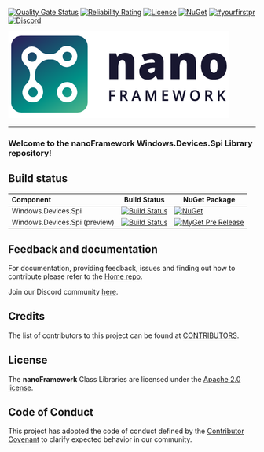 [![Quality Gate Status](https://sonarcloud.io/api/project_badges/measure?project=nanoframework_lib-Windows.Devices.Spi&metric=alert_status)](https://sonarcloud.io/dashboard?id=nanoframework_lib-Windows.Devices.Spi) [![Reliability Rating](https://sonarcloud.io/api/project_badges/measure?project=nanoframework_lib-Windows.Devices.Spi&metric=reliability_rating)](https://sonarcloud.io/dashboard?id=nanoframework_lib-Windows.Devices.Spi) [![License](https://img.shields.io/badge/License-Apache%202.0-blue.svg)](https://github.com/nanoframework/Home/blob/master/LICENSE) [![NuGet](https://img.shields.io/nuget/dt/nanoFramework.Windows.Devices.Spi.svg)]() [![#yourfirstpr](https://img.shields.io/badge/first--timers--only-friendly-blue.svg)](https://github.com/nanoframework/Home/blob/master/CONTRIBUTING.md) [![Discord](https://img.shields.io/discord/478725473862549535.svg)](https://discord.gg/gCyBu8T)


![nanoFramework logo](https://github.com/nanoframework/Home/blob/master/resources/logo/nanoFramework-repo-logo.png)

-----

### Welcome to the **nanoFramework** Windows.Devices.Spi Library repository!


## Build status


| Component | Build Status | NuGet Package |
|:-|---|---|
| Windows.Devices.Spi | [![Build Status](https://dev.azure.com/nanoframework/Windows.Devices.Spi/_apis/build/status/nanoframework.lib-Windows.Devices.Spi?branchName=develop)](https://dev.azure.com/nanoframework/Windows.Devices.Spi/_build/latest?definitionId=7?branchName=master) | [![NuGet](https://img.shields.io/nuget/v/nanoFramework.Windows.Devices.Spi.svg)](https://www.nuget.org/packages/nanoFramework.Windows.Devices.Spi/)  |
| Windows.Devices.Spi (preview) | [![Build Status](https://dev.azure.com/nanoframework/Windows.Devices.Spi/_apis/build/status/nanoframework.lib-Windows.Devices.Spi?branchName=develop)](https://dev.azure.com/nanoframework/Windows.Devices.Spi/_build/latest?definitionId=7?branchName=develop) | [![MyGet Pre Release](https://img.shields.io/myget/nanoframework-dev/vpre/nanoFramework.Windows.Devices.Spi.svg)](https://www.myget.org/feed/nanoframework-dev/package/nuget/nanoFramework.Windows.Devices.Spi) |


## Feedback and documentation

For documentation, providing feedback, issues and finding out how to contribute please refer to the [Home repo](https://github.com/nanoframework/Home).

Join our Discord community [here](https://discord.gg/gCyBu8T).


## Credits

The list of contributors to this project can be found at [CONTRIBUTORS](https://github.com/nanoframework/Home/blob/master/CONTRIBUTORS.md).


## License

The **nanoFramework** Class Libraries are licensed under the [Apache 2.0 license](http://www.apache.org/licenses/LICENSE-2.0).


## Code of Conduct
This project has adopted the code of conduct defined by the [Contributor Covenant](http://contributor-covenant.org/)
to clarify expected behavior in our community.
